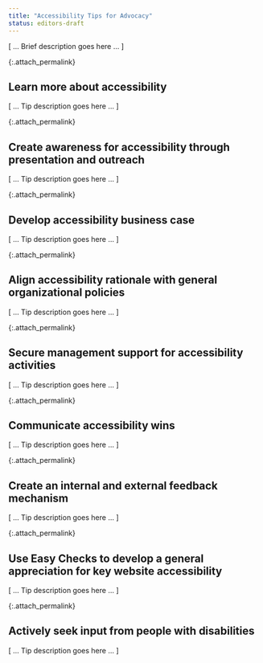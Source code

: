 ```yaml
---
title: "Accessibility Tips for Advocacy"
status: editors-draft
---
```


[ ... Brief description goes here ... ]

{:.attach_permalink}
## Learn more about accessibility

[ ... Tip description goes here ... ]

{:.attach_permalink}
## Create awareness for accessibility through presentation and outreach

[ ... Tip description goes here ... ]


{:.attach_permalink}
## Develop accessibility business case

[ ... Tip description goes here ... ]

{:.attach_permalink}
## Align accessibility rationale with general organizational policies

[ ... Tip description goes here ... ]

{:.attach_permalink}
## Secure management support for accessibility activities

[ ... Tip description goes here ... ]

{:.attach_permalink}
## Communicate accessibility wins

[ ... Tip description goes here ... ]

{:.attach_permalink}
## Create an internal and external feedback mechanism

[ ... Tip description goes here ... ]

{:.attach_permalink}
## Use Easy Checks to develop a general appreciation for key website accessibility

[ ... Tip description goes here ... ]

{:.attach_permalink}
## Actively seek input from people with disabilities

[ ... Tip description goes here ... ]